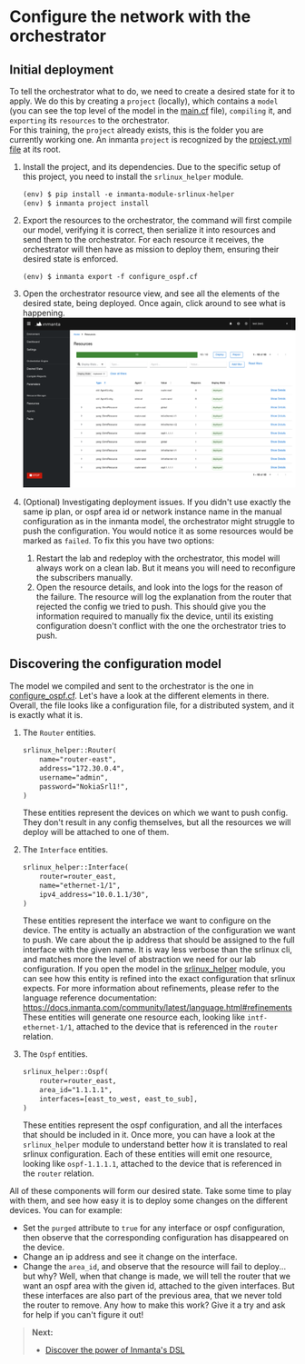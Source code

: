 # Configure the network with the orchestrator

## Initial deployment

To tell the orchestrator what to do, we need to create a desired state for it to apply.  We do this by creating a `project` (locally), which contains a `model` (you can see the top level of the model in the [main.cf](main.cf) file), `compiling` it, and `exporting` its `resources` to the orchestrator.  
For this training, the `project` already exists, this is the folder you are currently working one.  An inmanta `project` is recognized by the  [project.yml file](https://docs.inmanta.com/community/dev/reference/projectyml.html#project-yml) at its root.  

1. Install the project, and its dependencies.  Due to the specific setup of this project, you need to install the `srlinux_helper` module.
    ```console
    (env) $ pip install -e inmanta-module-srlinux-helper
    (env) $ inmanta project install
    ```

2. Export the resources to the orchestrator, the command will first compile our model, verifying it is correct, then serialize it into resources and send them to the orchestrator.  For each resource it receives, the orchestrator will then have as mission to deploy them, ensuring their desired state is enforced.
    ```console
    (env) $ inmanta export -f configure_ospf.cf
    ```

3. Open the orchestrator resource view, and see all the elements of the desired state, being deployed.  Once again, click around to see what is happening.
    ![Alt text](images/orchestrator-resources-page.png)

4. (Optional) Investigating deployment issues.  If you didn't use exactly the same ip plan, or ospf area id or network instance name in the manual configuration as in the inmanta model, the orchestrator might struggle to push the configuration.  You would notice it as some resources would be marked as `failed`.  To fix this you have two options:
    1. Restart the lab and redeploy with the orchestrator, this model will always work on a clean lab.  But it means you will need to reconfigure the subscribers manually.
    2. Open the resource details, and look into the logs for the reason of the failure.  The resource will log the explanation from the router that rejected the config we tried to push.  This should give you the information required to manually fix the device, until its existing configuration doesn't conflict with the one the orchestrator tries to push.


## Discovering the configuration model

The model we compiled and sent to the orchestrator is the one in [configure_ospf.cf](./configure_ospf.cf).  Let's have a look at the different elements in there.  Overall, the file looks like a configuration file, for a distributed system, and it is exactly what it is.

1. The `Router` entities.
    ```
    srlinux_helper::Router(
        name="router-east",
        address="172.30.0.4",
        username="admin",
        password="NokiaSrl1!",
    )
    ```

    These entities represent the devices on which we want to push config.  They don't result in any config themselves, but all the resources we will deploy will be attached to one of them.

2. The `Interface` entities.
    ```
    srlinux_helper::Interface(
        router=router_east,
        name="ethernet-1/1",
        ipv4_address="10.0.1.1/30",
    )
    ```

    These entities represent the interface we want to configure on the device.  The entity is actually an abstraction of the configuration we want to push.  We care about the ip address that should be assigned to the full interface with the given name.  It is way less verbose than the srlinux cli, and matches more the level of abstraction we need for our lab configuration.  If you open the model in the [srlinux_helper](./inmanta-module-srlinux-helper/model/_init.cf#L82) module, you can see how this entity is refined into the exact configuration that srlinux expects.  For more information about refinements, please refer to the language reference documentation: https://docs.inmanta.com/community/latest/language.html#refinements  
    These entities will generate one resource each, looking like `intf-ethernet-1/1`, attached to the device that is referenced in the `router` relation.

3. The `Ospf` entities.
    ```
    srlinux_helper::Ospf(
        router=router_east,
        area_id="1.1.1.1",
        interfaces=[east_to_west, east_to_sub],
    )
    ```

    These entities represent the ospf configuration, and all the interfaces that should be included in it.  Once more, you can have a look at the `srlinux_helper` module to understand better how it is translated to real srlinux configuration.  Each of these entities will emit one resource, looking like `ospf-1.1.1.1`, attached to the device that is referenced in the `router` relation.

All of these components will form our desired state.  Take some time to play with them, and see how easy it is to deploy some changes on the different devices.  You can for example:
- Set the `purged` attribute to `true` for any interface or ospf configuration, then observe that the corresponding configuration has disappeared on the device.
- Change an ip address and see it change on the interface.
- Change the `area_id`, and observe that the resource will fail to deploy... but why?  Well, when that change is made, we will tell the router that we want an ospf area with the given id, attached to the given interfaces.  But these interfaces are also part of the previous area, that we never told the router to remove.  Any how to make this work?  Give it a try and ask for help if you can't figure it out!


> **Next:**
> - [Discover the power of Inmanta's DSL](./2-getting-further.md)
